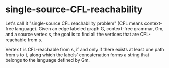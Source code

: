 # single-source-CFL-reachability
Let's call it "single-source CFL reachability problem" (CFL means context-free language).
Given an edge labeled graph G, context-free grammar, Gm, and a source vertex s, the goal is to find all the vertices that are CFL-reachable from s.

Vertex t is CFL-reachable from s, if and only if there exists at least one path from s to t, along which the labels' concatenation forms a string that belongs to the language defined by Gm.


